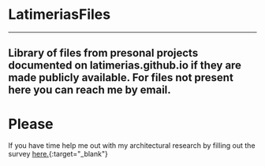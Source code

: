 # LatimeriasFiles
---
Library of files from presonal projects documented on latimerias.github.io if they are made publicly available.
For files not present here you can reach me by email.
---
# Please
If you have time help me out with my architectural research by filling out the survey [here.](https://docs.google.com/forms/d/e/1FAIpQLSdZtdf6eobLYJHM9Jrjs8mUJWDF1eSGMAo6GEEwMjzf-yTDpA/viewform?usp=sf_link){:target="_blank"}



